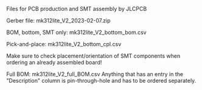Files for PCB production and SMT assembly by JLCPCB 

Gerber file:           mk312lite_V2_2023-02-07.zip

BOM, bottom, SMT only: mk312lite_V2_bottom_bom.csv

Pick-and-place:        mk312lite_V2_bottom_cpl.csv

Make sure to check placement/orientation of SMT components when ordering an already assembled board!

Full BOM:              mk312lite_V2_full_BOM.csv 
Anything that has an entry in the "Description" column is pin-through-hole and has to be ordered separately. 

